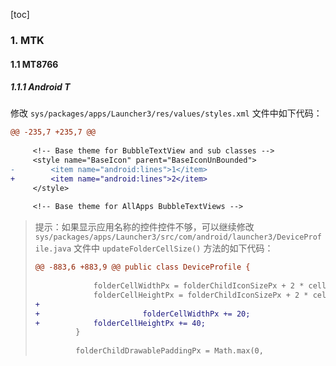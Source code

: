 [toc]

### 1. MTK

#### 1.1 MT8766

##### 1.1.1 Android T

修改 `sys/packages/apps/Launcher3/res/values/styles.xml` 文件中如下代码：

```diff
@@ -235,7 +235,7 @@
 
     <!-- Base theme for BubbleTextView and sub classes -->
     <style name="BaseIcon" parent="BaseIconUnBounded">
-        <item name="android:lines">1</item>
+        <item name="android:lines">2</item>
     </style>
 
     <!-- Base theme for AllApps BubbleTextViews -->
```

> 提示：如果显示应用名称的控件控件不够，可以继续修改 `sys/packages/apps/Launcher3/src/com/android/launcher3/DeviceProfile.java` 文件中 `updateFolderCellSize()` 方法的如下代码：
>
> ```diff
> @@ -883,6 +883,9 @@ public class DeviceProfile {
>  
>              folderCellWidthPx = folderChildIconSizePx + 2 * cellPaddingX;
>              folderCellHeightPx = folderChildIconSizePx + 2 * cellPaddingY + textHeight;
> +                       
> +                       folderCellWidthPx += 20;
> +            folderCellHeightPx += 40;
>          }
>  
>          folderChildDrawablePaddingPx = Math.max(0,
> ```

